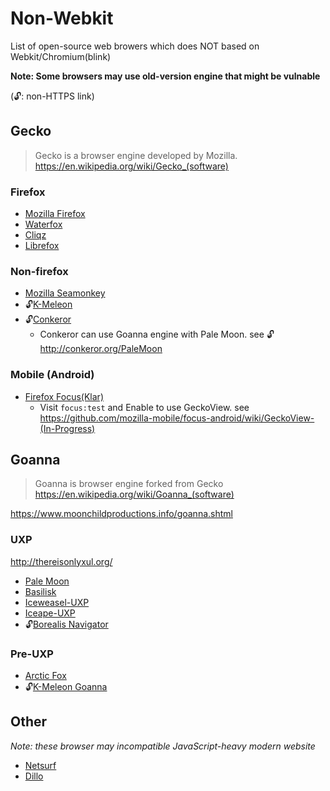 # Non-Webkit

List of open-source web browers which does NOT based on Webkit/Chromium(blink)

**Note: Some browsers may use old-version engine that might be vulnable**

(🔓: non-HTTPS link)

## Gecko

> Gecko is a browser engine developed by Mozilla.
> https://en.wikipedia.org/wiki/Gecko_(software)

### Firefox

- [Mozilla Firefox](https://www.mozilla.org/firefox)
- [Waterfox](https://www.waterfoxproject.org/)
- [Cliqz](https://cliqz.com/)
- [Librefox](https://github.com/intika/Librefox)

### Non-firefox

- [Mozilla Seamonkey](https://www.seamonkey-project.org/)
- 🔓[K-Meleon](http://kmeleonbrowser.org/)
- 🔓[Conkeror](http://conkeror.org/)
  - Conkeror can use Goanna engine with Pale Moon. see 🔓 http://conkeror.org/PaleMoon

### Mobile (Android)

- [Firefox Focus(Klar)](https://github.com/mozilla-mobile/focus-android)
  - Visit `focus:test` and Enable to use GeckoView. see https://github.com/mozilla-mobile/focus-android/wiki/GeckoView-(In-Progress)

## Goanna

> Goanna is browser engine forked from Gecko
> https://en.wikipedia.org/wiki/Goanna_(software)

https://www.moonchildproductions.info/goanna.shtml

### UXP

http://thereisonlyxul.org/

- [Pale Moon](https://www.palemoon.org/)
- [Basilisk](https://www.basilisk-browser.org/)
- [Iceweasel-UXP](https://wiki.hyperbola.info/doku.php?id=en:project:iceweasel-uxp)
- [Iceape-UXP](https://wiki.hyperbola.info/doku.php?id=en:project:iceape-uxp)
- 🔓[Borealis Navigator](http://binaryoutcast.com/projects/borealis/)

### Pre-UXP

- [Arctic Fox](https://github.com/wicknix/Arctic-Fox)
- 🔓[K-Meleon Goanna](http://kmeleonbrowser.org/forum/list.php?19)

## Other

_Note: these browser may incompatible JavaScript-heavy modern website_

- [Netsurf](https://www.netsurf-browser.org/)
- [Dillo](https://www.dillo.org/)
